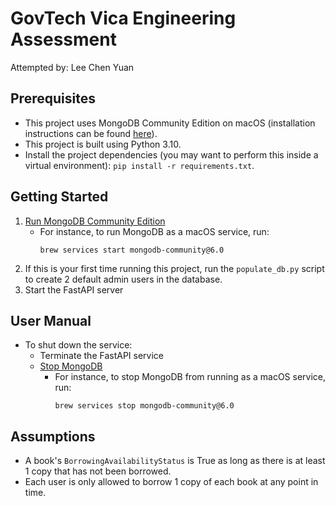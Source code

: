 # GovTech Vica Engineering Assessment
Attempted by: Lee Chen Yuan

## Prerequisites
* This project uses MongoDB Community Edition on macOS (installation instructions can be found [here](https://www.mongodb.com/docs/manual/tutorial/install-mongodb-on-os-x/)).
* This project is built using Python 3.10.
* Install the project dependencies (you may want to perform this inside a virtual environment): `pip install -r requirements.txt`.

## Getting Started
1. [Run MongoDB Community Edition](https://www.mongodb.com/docs/manual/tutorial/install-mongodb-on-os-x/#run-mongodb-community-edition)
   * For instance, to run MongoDB as a macOS service, run:
     ```
     brew services start mongodb-community@6.0
     ```
2. If this is your first time running this project, run the `populate_db.py` script to create 2 default admin users in the database.
3. Start the FastAPI server

## User Manual


* To shut down the service:
  * Terminate the FastAPI service
  * [Stop MongoDB](https://www.mongodb.com/docs/manual/tutorial/install-mongodb-on-os-x/#run-mongodb-community-edition)
    * For instance, to stop MongoDB from running as a macOS service, run:
      ```
      brew services stop mongodb-community@6.0
      ```

## Assumptions
* A book's `BorrowingAvailabilityStatus` is True as long as there is at least 1 copy that has not been borrowed.
* Each user is only allowed to borrow 1 copy of each book at any point in time.